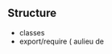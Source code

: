 
## Structure
 - classes
 - export/require ( aulieu de <script> dans html )
 - generaliser  input(s)-process-output(s)

## Settings
- motors settings --> SettingsManager
- project settings ( --> choisir un path ? ) --> open project = open folder
- load Anim / load Sensor à ouvrir dans le bon dossier

## GUI
- cleaning !
- name of "manager" functions ?
- argument = objet ?  cmd({ eltID:xxx , func:xxxx , param:xxxx })
- eviter tout appel direct ? ( GUI externe ? )
- tooltips
- Motors : button "position zero" + reglage de cette position (bouton ou number ?) 
- temperature : à verifier ( j'ai viré les alerts, qui s'affichaient constament )


## Sensors
- One inputEnabled in place of xxxxEnabledInput ( or inputParam = {enabled:true
- isMapped + onMidi  en une seule passe ? ( pareil pour motorMappingManager ? )
- input right click ( ou <button> gear ) pour advanced settings
- animation input

## OSC-mobilizing 
- à unifier ( j'ai essayé d'éviter de toucher à l'osc existant )
- doc OSC

***
***
OLD WORK
**
## commentaires

- J'ai implémenté ce que j'ai pu. En gros, les capteurs, j'ai pas encore touché, car y'a trop de modifs qu'Alex doit faire. J'y toucherai du coup la semaine prochaine.

- pour le reste, le prob principal est que je n'arrive pas à mettre une vitesse zéro aux moteurs. misGui.speed(index,0) n'a pas l'air de marcher.. suis un peu perplexe.

## Panels

**CM9** DONE

**Midi** DONE. 

- did not implement that the main button is set to on automatically, when a port is set active. I did not find it logic -> à discuter

- les boutons ont l'air gros.. (Alex?)

- Est-ce qu'on enregistre le bouton global dans les settings? En contradiction ac les autres panels.. mais serait plus pratique.

**OSC** voir remarques

**Mobilizing** OK

**Robus** Didier
    DB: Je vais le désactiver. Inutile et perturbant tant que nous n'avons pas de modules Robus.

## Motors
**Front side** 

- id, on/OFF, rec: OK 

- index: DONE. To check if we want to start from zero or from one! ~line 367 Misgui

- temperature: looks OK 

- value enter moves gui but not motor (as we saw already): TODO

- check osc messages: à revoir. et voir remarques

**Back side** angle min-max, speed min-max, midi DONE -> tested all, with isadora, console and all settings are correctly saved and read. btn reverse and id input OK: tested with motors

- pas assez de place pour les IDs à deux chiffres -> dire A Alex.

**stopAll button AND midi button to stop motors** : not working yet

- devrait on pas plutôt appeler les boutons "stop all", "freeze"?

- j'ai exprès enlever le "cmdtog".. on peut remettre. J'ai trouvé plus logique de ne pas passer par le système à commande, comme c'est une "commande" pour le dxlManager et non pour les moteurs.. bref, on peut en discuter.
  DB: oui, c'est à revoir de façon plus génerale. Mais je dois verifier que tout marche.

**gear button**: To be done... Le bouton close a giclé à un moment donné. A retester..


## Animations

**animation buttons**

- loop button should be more visible (-> tell Alexandre)

- add animation, and all buttons OK

- remove default animation: DEJA PRESENT ds ancienne version. Faudrait-il pas l'enlever?
    DB: à cacher ("hyde"), le sensor par défaut doit être revu aussi.

- check OSC messages: OK


**stopAll button** : animation stops. TODO: put speed to zero for all motors

## Sensors

- trop de choses encore à changer dans la gui. Je pense qu'il vaut mieux attendre les modifs d'Alex. Lui écrit en fin de semaine.

## à changer:

- val min, val max, normal qu'ils soient à droite?

- le mot tolerance n'a plus la place nécessaire.. on l'enlève?

- CM9, manque la pin id

- Midi, manque le mode et l'index. Et le port est trop petit.

- motor mapping, manque l'index

- OSC, enlever le port.(pour l'instant)

- possible de rendre le nom du panel Sensors plus visible? C'était Filipe surtout qui voulait ce chgmt.

**stopAll button and etc...** TODO 


## Remarques

- Osc panel? Les messages osc sont toujours transmis, même si le bouton est à off. Veut-on vraiment implémenter ce bouton global on/off. Si oui, pourrait-on pas le mettre à ON par défaut.. car ça fait quand même bcp de choses à activer pour que misB fonctionne.

- OSC stop message appelle stopAll de dxlManager... -> pas ok, car disable les moteurs. Il faudrait avoir une méthode qui met les moteurs à la vitesse zéro, mais j'ai eu des soucis à faire cela... TODO.

- Peut-on vraiment pas changer le mode du moteur quand on est en train d'enregistrer une animation?
    DB: pas prévu et difficile ... ce serait vraiment utile ?

## A faire

- tooltips

- bouton vert CM9 devrait devenir orange si la carte est déconnectée

- bouton scan devrait réagir même si CM9 ou si CM9 est connectée.
    DB: réagir comment ?

- changer le fond du moteur + apparition pop-up quand température est critique.

- bug des moteurs au démarrage

- qd on delete un capteur, il est encore actif... (le bug qu'on a vu pdt le workshop mobilizing)
    DB: oui c'est grave et bizarre, à debugger.
